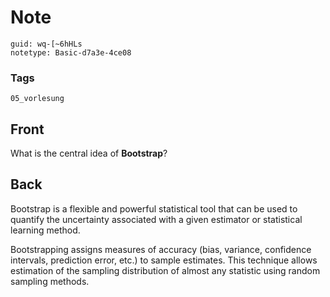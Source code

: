 # Note
```
guid: wq-[~6hHLs
notetype: Basic-d7a3e-4ce08
```

### Tags
```
05_vorlesung
```

## Front
What is the central idea of <b>Bootstrap</b>?

## Back
Bootstrap is a flexible and powerful statistical tool that can be
used to quantify the uncertainty associated with a given estimator
or statistical learning method.
<div>
  Bootstrapping assigns measures of accuracy (bias, variance,
  confidence intervals, prediction error, etc.) to sample
  estimates. This technique allows estimation of the sampling
  distribution of almost any statistic using random sampling
  methods.
</div>
